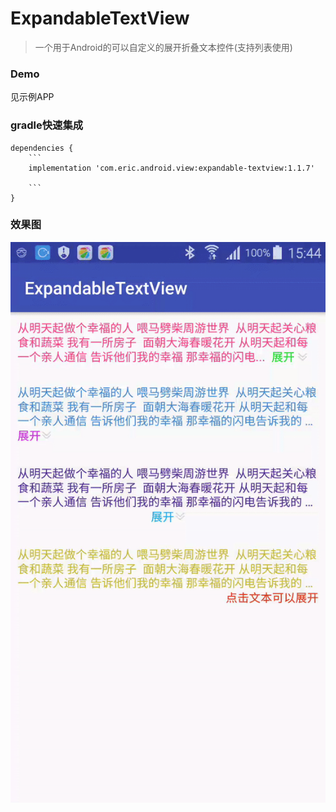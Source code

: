 # ExpandableTextView

>一个用于Android的可以自定义的展开折叠文本控件(支持列表使用)

### Demo

见示例APP

### gradle快速集成

```
dependencies {
    ```
    implementation 'com.eric.android.view:expandable-textview:1.1.7'

    ```
}
```

### 效果图

![](images/screen.gif)
